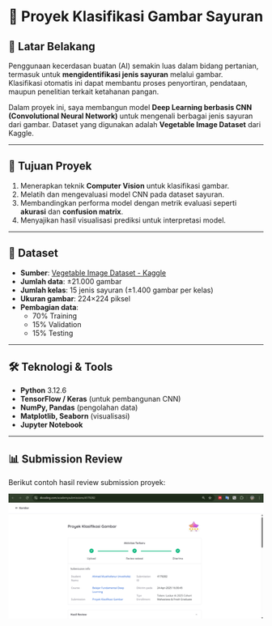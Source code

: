 # 🥦 Proyek Klasifikasi Gambar Sayuran

## 📌 Latar Belakang
Penggunaan kecerdasan buatan (AI) semakin luas dalam bidang pertanian, termasuk untuk **mengidentifikasi jenis sayuran** melalui gambar.  
Klasifikasi otomatis ini dapat membantu proses penyortiran, pendataan, maupun penelitian terkait ketahanan pangan.  

Dalam proyek ini, saya membangun model **Deep Learning berbasis CNN (Convolutional Neural Network)** untuk mengenali berbagai jenis sayuran dari gambar. Dataset yang digunakan adalah **Vegetable Image Dataset** dari Kaggle.

---

## 🎯 Tujuan Proyek
1. Menerapkan teknik **Computer Vision** untuk klasifikasi gambar.  
2. Melatih dan mengevaluasi model CNN pada dataset sayuran.  
3. Membandingkan performa model dengan metrik evaluasi seperti **akurasi** dan **confusion matrix**.  
4. Menyajikan hasil visualisasi prediksi untuk interpretasi model.  

---

## 📂 Dataset
- **Sumber**: [Vegetable Image Dataset - Kaggle](https://www.kaggle.com/datasets/misrakahmed/vegetable-image-dataset)  
- **Jumlah data**: ±21.000 gambar  
- **Jumlah kelas**: 15 jenis sayuran (±1.400 gambar per kelas)  
- **Ukuran gambar**: 224×224 piksel  
- **Pembagian data**:  
  - 70% Training  
  - 15% Validation  
  - 15% Testing  

---

## 🛠️ Teknologi & Tools
- **Python** 3.12.6
- **TensorFlow / Keras** (untuk pembangunan CNN)  
- **NumPy, Pandas** (pengolahan data)  
- **Matplotlib, Seaborn** (visualisasi)  
- **Jupyter Notebook**

---
## 📊 Submission Review
Berikut contoh hasil review submission proyek:

![Submission Review](proyek_klasifikasi_gambar/images/submission_review.png)
